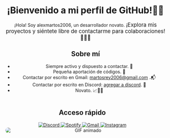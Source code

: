 
<!-- Título -->
<div style="text-align: center;">
  <h1>¡Bienvenido a mi perfil de GitHub!👋👋</h1>
  <p>¡Hola! Soy alexmartos2006, un desarrollador novato. <span style="font-size:larger;">¡Explora mis proyectos y siéntete libre de contactarme para colaboraciones!💬💬💬</span></p>
  
  <!-- Descripción -->
  <h2>Sobre mí</h2>
  <ul>
    <li>Siempre activo y dispuesto a contactar. 📱</li>
    <li>Pequeña aportación de códigos. 📝</li>
    <li>Contactar por escrito en Gmail: <a href="mailto:martosrey2006@gmail.com">martosrey2006@gmail.com</a> .📬</li>
    <li>Contactar por escrito en Discord: <a href="https://discord.com/users/927516089745817610">agregar a discord</a>. 💬</li>
    <li>Novato. 📈👨‍💻</li>
  </ul>

  <!-- Etiquetas para Discord, Spotify, Gmail-->
  <div style="display: inline-block; margin-right: 20px;">
    <h2>Acceso rápido</h2>
    <a href="https://discord.com/users/927516089745817610" style="border-radius: 20px;">
      <img src="https://img.shields.io/badge/Discord-%237289da?style=for-the-badge&logo=discord&logoColor=white" alt="Discord">
    </a>
    <a href="https://open.spotify.com/playlist/1mB5sEx1PC7usgcIdYbA1R" style="border-radius: 20px;">
      <img src="https://img.shields.io/badge/Spotify-%231db954?style=for-the-badge&logo=spotify&logoColor=white" alt="Spotify">
    </a>
     <a href="mailto:martosrey2006@gmail.com" style="border-radius: 20px;">
      <img src="https://img.shields.io/badge/Gmail-%23D14836?style=for-the-badge&logo=gmail&logoColor=white" alt="Gmail">
    </a>
    <a href="https://www.instagram.com/alexmartos_2006" style="border-radius: 20px;">
  <img src="https://img.shields.io/badge/Instagram-%23E4405F?style=for-the-badge&logo=instagram&logoColor=white" alt="Instagram">
    </a>
  </div>

 <!-- GIF animado -->
<img src="https://i.pinimg.com/originals/55/37/c4/5537c413a320780642c3a53edb9d30c7.gif" alt="GIF animado" style="display: block; margin: 0 auto; border-radius: 20px;">
</div>







